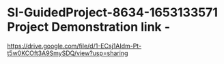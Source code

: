# SI-GuidedProject-8634-1653133571 Project Demonstration link - 
https://drive.google.com/file/d/1-ECsj1AIdm-Pt-t5w0KCOft3A9SmySDQ/view?usp=sharing

